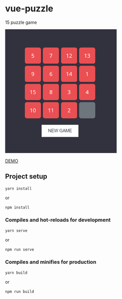 # vue-puzzle
15 puzzle game

<img src="https://github.com/andrei-kozel/vue-puzzle/raw/master/public/puzzle.PNG" height="400">

[DEMO](https://vue-puzzle.netlify.com/)

## Project setup
```
yarn install
```
or
```
npm install 
```

### Compiles and hot-reloads for development
```
yarn serve 
```
or
```
npm run serve 
```
### Compiles and minifies for production
```
yarn build
```
or
```
npm run build 
```
